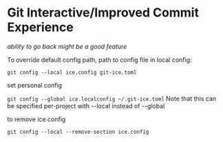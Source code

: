 # Git Interactive/Improved Commit Experience

*ability to go back might be a good feature*

To override default config path, path to config file in local config:

`git config --local ice.config git-ice.toml`

set personal config 

`git config --global ice.localconfig ~/.git-ice.toml` Note that this can be specified per-project with --local instead of --global

to remove ice config

`git config --local --remove-section ice.config`